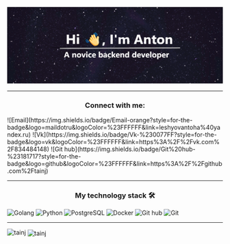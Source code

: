 <div align="center">
  <img src="./img/banner.png">
</div>

---
<h3 align="center">Connect with me:</h3>
![Email](https://img.shields.io/badge/Email-orange?style=for-the-badge&logo=maildotru&logoColor=%23FFFFFF&link=leshyovantoha%40yandex.ru)
![Vk](https://img.shields.io/badge/Vk-%230077FF?style=for-the-badge&logo=vk&logoColor=%23FFFFFF&link=https%3A%2F%2Fvk.com%2F834484148)
![Git hub](https://img.shields.io/badge/Git%20hub-%23181717?style=for-the-badge&logo=github&logoColor=%23FFFFFF&link=https%3A%2F%2Fgithub.com%2Ftainj)

---

<h3 align="center">My technology stack 🛠️</h3>

![Golang](https://img.shields.io/badge/Golang-%2300ADD8?style=for-the-badge&logo=go&logoColor=%23FFFFFF&logoSize=10)
![Python](https://img.shields.io/badge/python-%233776AB?style=for-the-badge&logo=python&logoColor=%23FFFFFF)
![PostgreSQL](https://img.shields.io/badge/postgresql-%234169E1?style=for-the-badge&logo=postgresql&logoColor=%23FFFFFF)
![Docker](https://img.shields.io/badge/docker-%232496ED?style=for-the-badge&logo=docker&logoColor=%23FFFFFF)
![Git hub](https://img.shields.io/badge/Git%20hub-%23000000?style=for-the-badge&logo=github&logoColor=%23FFFFFF)
![Git](https://img.shields.io/badge/Git-%23F05032?style=for-the-badge&logo=git&logoColor=%23FFFFFF)

---

<p><img align="left" src="https://github-readme-stats.vercel.app/api/top-langs?username=tainj&show_icons=true&locale=en&layout=compact" alt="tainj" /></p>

<p>&nbsp;<img align="center" src="https://github-readme-stats.vercel.app/api?username=tainj&show_icons=true&locale=en" alt="tainj" /></p>